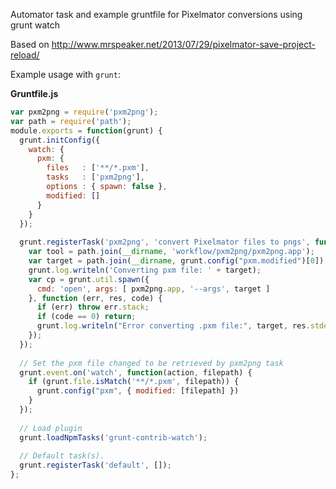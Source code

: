 Automator task and example gruntfile for Pixelmator conversions using grunt watch

Based on http://www.mrspeaker.net/2013/07/29/pixelmator-save-project-reload/

Example usage with `grunt`:


**Gruntfile.js**

```js
var pxm2png = require('pxm2png');
var path = require('path');
module.exports = function(grunt) {
  grunt.initConfig({
    watch: {
      pxm: {
        files   : ['**/*.pxm'],
        tasks   : ['pxm2png'],
        options : { spawn: false },
        modified: []
      }
    }
  });
 
  grunt.registerTask('pxm2png', 'convert Pixelmator files to pngs', function() {
    var tool = path.join(__dirname, 'workflow/pxm2png/pxm2png.app');
    var target = path.join(__dirname, grunt.config("pxm.modified")[0]);
    grunt.log.writeln('Converting pxm file: ' + target);
    var cp = grunt.util.spawn({
      cmd: 'open', args: [ pxm2png.app, '--args', target ]
    }, function (err, res, code) {
      if (err) throw err.stack;
      if (code == 0) return;
      grunt.log.writeln("Error converting .pxm file:", target, res.stderr);
    });
  });
 
  // Set the pxm file changed to be retrieved by pxm2png task
  grunt.event.on('watch', function(action, filepath) {
    if (grunt.file.isMatch('**/*.pxm', filepath)) {
      grunt.config("pxm", { modified: [filepath] })
    }
  });
 
  // Load plugin
  grunt.loadNpmTasks('grunt-contrib-watch');
 
  // Default task(s).
  grunt.registerTask('default', []);
};
```
